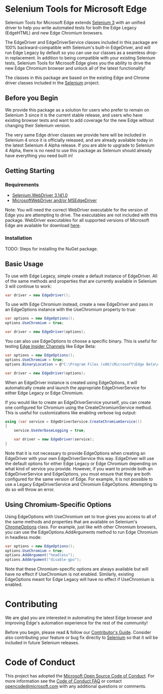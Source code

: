 # Selenium Tools for Microsoft Edge

Selenium Tools for Microsoft Edge extends [Selenium 3](https://www.selenium.dev/) with an unified driver to help you write automated tests for both the Edge Legacy (EdgeHTML) and new Edge Chromium browsers.

The EdgeDriver and EdgeDriverService classes included in this package are 100% backward-compatible with Selenium's built-in EdgeDriver, and will run Edge Legacy by default so you can use our classes as a seamless drop-in replacement. In addition to being compatible with your existing Selenium tests, Selenium Tools for Microsoft Edge gives you the ability to drive the new Edge Chromium browser and unlock all of the latest functionality!

The classes in this package are based on the existing Edge and Chrome driver classes included in the [Selenium](https://github.com/SeleniumHQ/selenium) project.

## Before you Begin

We provide this package as a solution for users who prefer to remain on Selenium 3 since it is the current stable release, and users who have existing browser tests and want to add coverage for the new Edge without changing their Selenium version.

The very same Edge driver classes we provide here will be included in Selenium 4 once it is officially released, and are already available today in the latest Selenium 4 Alpha release. If you are able to upgrade to Selenium 4 Alpha, there is no need to use this package as Selenium should already have everything you need built in!

## Getting Starting

### Requirements

* [Selenium.WebDriver 3.141.0](https://www.nuget.org/packages/Selenium.WebDriver/3.141.0)
* [MicrosoftWebDriver and/or MSEdgeDriver](https://developer.microsoft.com/en-us/microsoft-edge/tools/webdriver/)

Note: You will need the correct WebDriver executable for the version of Edge you are attempting to drive. The executables are not included with this package. WebDriver executables for all supported versions of Microsoft Edge are available for download [here](https://developer.microsoft.com/en-us/microsoft-edge/tools/webdriver/).

### Installation

TODO: Steps for installing the NuGet package.


## Basic Usage

To use with Edge Legacy, simple create a default instance of EdgeDriver. All of the same methods and properties that are currently available in Selenium 3 will continue to work:

```csharp
var driver = new EdgeDriver();
```

To use with Edge Chromium instead, create a new EdgeDriver and pass in an EdgeOptions instance with the UseChromium property to true:

```csharp
var options = new EdgeOptions();
options.UseChromium = true;

var driver = new EdgeDriver(options);
```

You can also use EdgeOptions to choose a specific binary. This is useful for testing [Edge Insider Channels](https://www.microsoftedgeinsider.com/) like Edge Beta:

```csharp
var options = new EdgeOptions();
options.UseChromium = true;
options.BinaryLocation = @"C:\Program Files (x86)\Microsoft\Edge Beta\Application\msedge.exe";

var driver = new EdgeDriver(options);
```

When an EdgeDriver instance is created using EdgeOptions, it will automatically create and launch the appropriate EdgeDriverService for either Edge Legacy or Edge Chromium.

If you would like to create an EdgeDriverService yourself, you can create one configured for Chromium using the CreateChromiumService method. This is useful for customizations like enabling verbose log output:

```csharp
using (var service = EdgeDriverService.CreateChromiumService())
{
    service.UseVerboseLogging = true;

    var driver = new EdgeDriver(service);
}
```

Note that it is not necessary to provide EdgeOptions when creating an EdgeDriver with your own EdgeDriverService this way. EdgeDriver will use the default options for either Edge Legacy or Edge Chromium depending on what kind of service you provide. However, if you want to provide both an EdgeDriverService and EdgeOptions, you must ensure that they are both configured for the same version of Edge. For example, it is not possible to use a Legacy EdgeDriverService and Chromium EdgeOptions. Attempting to do so will throw an error.

## Using Chromium-Specific Options

Using EdgeOptions with UseChromium set to true gives you access to all of the same methods and properties that are available on Selenium's [ChromeOptions](https://www.selenium.dev/selenium/docs/api/dotnet/?topic=html/T_OpenQA_Selenium_Chrome_ChromeOptions.htm) class. For example, just like with other Chromium browsers, you can use the EdgeOptions.AddArguments method to run Edge Chromium in headless mode:

```csharp
var options = new EdgeOptions();
options.UseChromium = true;
options.AddArgument("headless");
options.AddArgument("disable-gpu");
```

Note that these Chromium-specific options are always available but will have no effect if UseChromium is not enabled. Similarly, existing EdgeOptions meant for Edge Legacy will have no effect if UseChromium is enabled.

# Contributing

We are glad you are interested in automating the latest Edge browser and improving Edge's automation experience for the rest of the community!

Before you begin, please read & follow our [Contributor's Guide](CONTRIBUTING.md). Consider also contributing your feature or bug fix directly to [Selenium](https://github.com/SeleniumHQ/selenium) so that it will be included in future Selenium releases.

# Code of Conduct

This project has adopted the [Microsoft Open Source Code of Conduct][conduct-code].
For more information see the [Code of Conduct FAQ][conduct-FAQ] or contact [opencode@microsoft.com][conduct-email] with any additional questions or comments.

[conduct-code]: https://opensource.microsoft.com/codeofconduct/
[conduct-FAQ]: https://opensource.microsoft.com/codeofconduct/faq/
[conduct-email]: mailto:opencode@microsoft.com